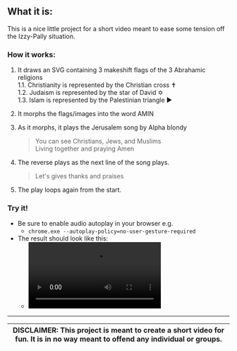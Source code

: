## What it is:
This is a nice little project for a short video meant to ease some tension off the Izzy-Pally situation.

### How it works:

1. It draws an SVG containing 3 makeshift flags of the 3 Abrahamic religions  
    1.1. Christianity is represented by the Christian cross ✝  
    1.2. Judaism is represented by the star of David ✡  
    1.3. Islam is represented by the Palestinian triangle ▶
3. It morphs the flags/images into the word AMIN
4. As it morphs, it plays the Jerusalem song by Alpha blondy
    > You can see Christians, Jews, and Muslims  
    > Living together and praying Amen
    
5. The reverse plays as the next line of the song plays.
    > Let's gives thanks and praises
6. The play loops again from the start.

### Try it!
* Be sure to enable audio autoplay in your browser e.g.
    * ``chrome.exe --autoplay-policy=no-user-gesture-required``
* The result should look like this:
    * <video src="https://github.com/user-attachments/assets/90d0922b-5286-4bfe-9c77-96b43c716c90"></video>

---
| DISCLAIMER: This project is meant to create a short video for fun. It is in no way meant to offend any individual or groups. |
| --- |
